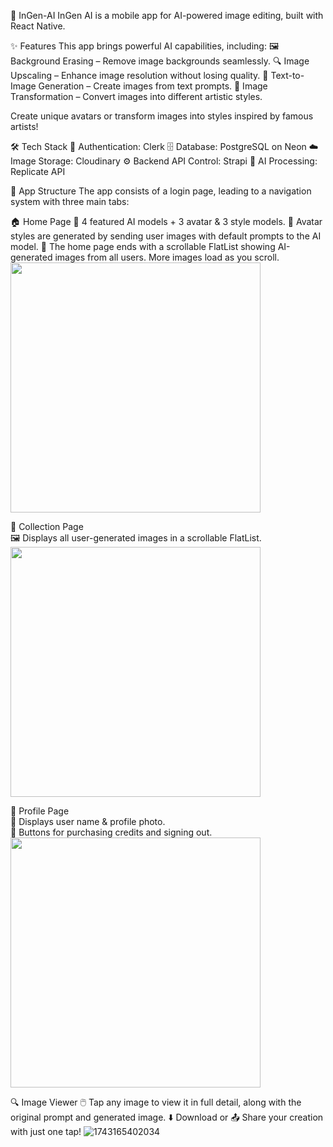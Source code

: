 🚀 InGen-AI
InGen AI is a mobile app for AI-powered image editing, built with React Native.

✨ Features
This app brings powerful AI capabilities, including:
🖼️ Background Erasing – Remove image backgrounds seamlessly.
🔍 Image Upscaling – Enhance image resolution without losing quality.
📝 Text-to-Image Generation – Create images from text prompts.
🎨 Image Transformation – Convert images into different artistic styles.

Create unique avatars or transform images into styles inspired by famous artists!

🛠️ Tech Stack
🔑 Authentication: Clerk
🗄️ Database: PostgreSQL on Neon
☁️ Image Storage: Cloudinary
⚙️ Backend API Control: Strapi
🤖 AI Processing: Replicate API

📱 App Structure
The app consists of a login page, leading to a navigation system with three main tabs:

🏠 Home Page
🔹 4 featured AI models + 3 avatar & 3 style models.
🔹 Avatar styles are generated by sending user images with default prompts to the AI model.
🔹 The home page ends with a scrollable FlatList showing AI-generated images from all users. More images load as you scroll.
<img src="https://github.com/user-attachments/assets/26360391-c37c-4149-a6e3-48a96d0309eb" width="400">

📂 Collection Page  
🖼️ Displays all user-generated images in a scrollable FlatList.  
<img src="https://github.com/user-attachments/assets/b05d204b-5781-44da-a22a-df753eb28909" width="400">

👤 Profile Page  
🔹 Displays user name & profile photo.  
🔹 Buttons for purchasing credits and signing out.  
<img src="https://github.com/user-attachments/assets/0ec0d80f-3d61-443c-9564-d411a1a8bfa9" width="400">

🔍 Image Viewer
🖱️ Tap any image to view it in full detail, along with the original prompt and generated image.
⬇️ Download or 📤 Share your creation with just one tap!
![1743165402034](https://github.com/user-attachments/assets/650859f8-d1d8-4449-b04c-11b6b1a146da)

